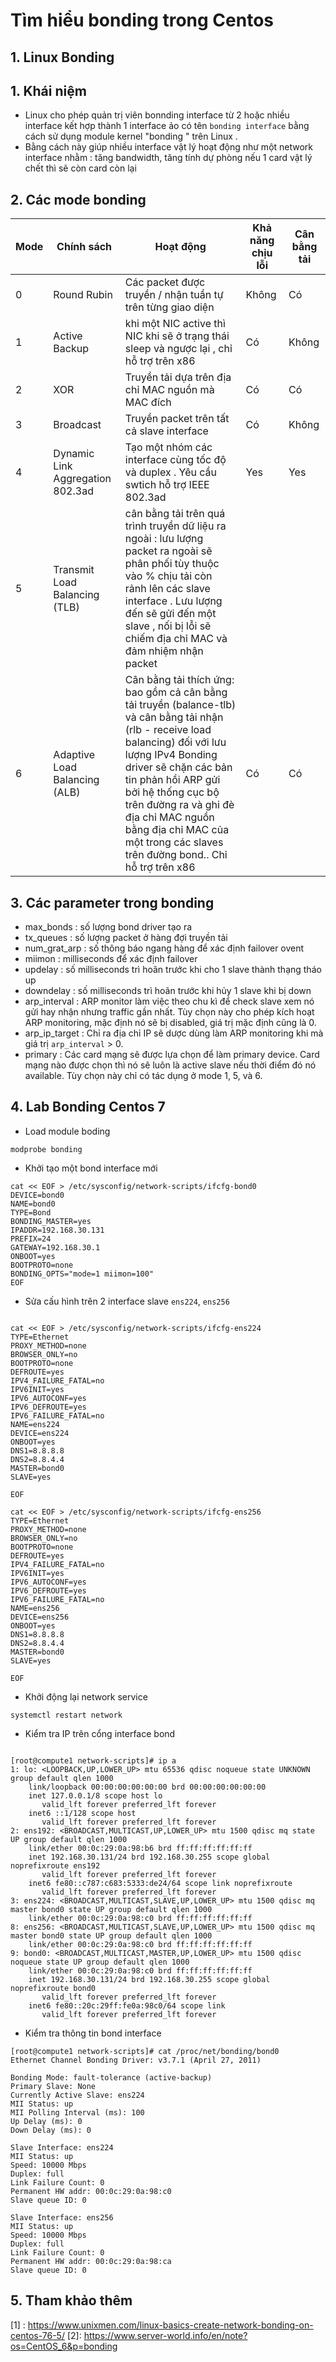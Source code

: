 
# Tìm hiểu bonding trong Centos


## 1. Linux Bonding

## 1. Khái niệm
- Linux cho phép quản trị viên bonnding interface từ 2 hoặc nhiều interface kết hợp thành 1 interface ảo có tên `bonding interface`  bằng cách sử dụng module kernel "bonding " trên Linux . 
- Bằng cách này giúp nhiều interface vật lý hoạt động như một network interface nhằm : tăng bandwidth, tăng tính dự phòng nếu 1 card vật lý chết thì sẽ còn card còn lại 

## 2. Các mode bonding

|   Mode    |  Chính sách      | Hoạt động      | Khả năng chịu lỗi | Cân bằng tải | 
|--------|---------|-----|------------|--------|
|0 |Round Rubin |  Các packet được truyền / nhận tuần tự trên từng giao diện    | Không | Có |
|1| Active Backup  |  khi một NIC active thì NIC khi sẽ ở trạng thái sleep và ngược lại , chỉ hỗ trợ trên x86      |   Có | Không|
|2|XOR| Truyền tải dựa trên địa chỉ MAC nguồn mà MAC đích  | Có | Có |
| 3  |Broadcast  | Truyền packet trên tất cả slave interface | Có|Không |
|4|Dynamic Link Aggregation 802.3ad | Tạo một nhóm các interface cùng tốc độ và duplex . Yêu cầu swtich hỗ trợ IEEE 802.3ad | Yes | Yes |
|5 | Transmit Load Balancing (TLB)|  cân bằng tải trên quá trình truyền dữ liệu ra ngoài : lưu lượng packet ra ngoài sẽ phân phối tùy thuộc vào % chịu tải còn rảnh lên các slave interface . Lưu lượng đến sẽ gửi đến một slave , nối bị lỗi sẽ chiếm địa chỉ MAC và đảm nhiệm nhận packet|
|6| Adaptive Load Balancing (ALB)| Cân bằng tải thích ứng: bao gồm cả cân bằng tải truyền (balance-tlb) và cân bằng tải nhận (rlb - receive load balancing) đối với lưu lượng IPv4 Bonding driver sẽ chặn các bản tin phản hồi ARP gửi bởi hệ thống cục bộ trên đường ra và ghi đè địa chỉ MAC nguồn bằng địa chỉ MAC của một trong các slaves trên đường bond.. Chỉ hỗ trợ trên x86  |  Có | Có  | 



## 3. Các parameter trong bonding

- max_bonds : số lượng bond driver tạo ra
- tx_queues : số lượng packet ở hàng đợi truyền tải
- num_grat_arp : số thông báo ngang hàng để xác định failover ovent
- miimon : milliseconds để xác định failover
- updelay : số milliseconds trì hoãn trước khi cho 1 slave thành thạng tháo up
- downdelay : số milliseconds trì hoãn trước khi hủy 1 slave khi bị down
- arp_interval : ARP monitor làm việc theo chu kì để check slave xem nó gửi hay nhận nhưng traffic gần nhất. Tùy chọn này cho phép kích hoạt ARP monitoring, mặc định nó sẽ bị disabled, giá trị mặc định cũng là 0.
- arp_ip_target : Chỉ ra địa chỉ IP sẽ dược dùng làm ARP monitoring khi mà giá trị  `arp_interval`  > 0.
- primary : Các card mạng sẽ được lựa chọn để làm primary device. Card mạng nào được chọn thì nó sẽ luôn là active slave nếu thời điểm đó nó available. Tùy chọn này chỉ có tác dụng ở mode 1, 5, và 6.

## 4. Lab Bonding Centos 7



- Load module boding
```
modprobe bonding
```

- Khởi tạo một bond interface mới

```
cat << EOF > /etc/sysconfig/network-scripts/ifcfg-bond0 
DEVICE=bond0
NAME=bond0
TYPE=Bond
BONDING_MASTER=yes
IPADDR=192.168.30.131
PREFIX=24
GATEWAY=192.168.30.1
ONBOOT=yes
BOOTPROTO=none
BONDING_OPTS="mode=1 miimon=100"
EOF
```


- Sửa cấu hình trên 2 interface slave `ens224`, `ens256`

```

cat << EOF > /etc/sysconfig/network-scripts/ifcfg-ens224
TYPE=Ethernet
PROXY_METHOD=none
BROWSER_ONLY=no
BOOTPROTO=none
DEFROUTE=yes
IPV4_FAILURE_FATAL=no
IPV6INIT=yes
IPV6_AUTOCONF=yes
IPV6_DEFROUTE=yes
IPV6_FAILURE_FATAL=no
NAME=ens224
DEVICE=ens224
ONBOOT=yes
DNS1=8.8.8.8
DNS2=8.8.4.4
MASTER=bond0
SLAVE=yes

EOF

cat << EOF > /etc/sysconfig/network-scripts/ifcfg-ens256
TYPE=Ethernet
PROXY_METHOD=none
BROWSER_ONLY=no
BOOTPROTO=none
DEFROUTE=yes
IPV4_FAILURE_FATAL=no
IPV6INIT=yes
IPV6_AUTOCONF=yes
IPV6_DEFROUTE=yes
IPV6_FAILURE_FATAL=no
NAME=ens256
DEVICE=ens256
ONBOOT=yes
DNS1=8.8.8.8
DNS2=8.8.4.4
MASTER=bond0
SLAVE=yes

EOF

```

- Khởi động lại network service
```
systemctl restart network
```

- Kiểm tra IP trên cổng interface bond

```

[root@compute1 network-scripts]# ip a
1: lo: <LOOPBACK,UP,LOWER_UP> mtu 65536 qdisc noqueue state UNKNOWN group default qlen 1000
    link/loopback 00:00:00:00:00:00 brd 00:00:00:00:00:00
    inet 127.0.0.1/8 scope host lo
       valid_lft forever preferred_lft forever
    inet6 ::1/128 scope host 
       valid_lft forever preferred_lft forever
2: ens192: <BROADCAST,MULTICAST,UP,LOWER_UP> mtu 1500 qdisc mq state UP group default qlen 1000
    link/ether 00:0c:29:0a:98:b6 brd ff:ff:ff:ff:ff:ff
    inet 192.168.30.131/24 brd 192.168.30.255 scope global noprefixroute ens192
       valid_lft forever preferred_lft forever
    inet6 fe80::c787:c683:5333:de24/64 scope link noprefixroute 
       valid_lft forever preferred_lft forever
3: ens224: <BROADCAST,MULTICAST,SLAVE,UP,LOWER_UP> mtu 1500 qdisc mq master bond0 state UP group default qlen 1000
    link/ether 00:0c:29:0a:98:c0 brd ff:ff:ff:ff:ff:ff
8: ens256: <BROADCAST,MULTICAST,SLAVE,UP,LOWER_UP> mtu 1500 qdisc mq master bond0 state UP group default qlen 1000
    link/ether 00:0c:29:0a:98:c0 brd ff:ff:ff:ff:ff:ff
9: bond0: <BROADCAST,MULTICAST,MASTER,UP,LOWER_UP> mtu 1500 qdisc noqueue state UP group default qlen 1000
    link/ether 00:0c:29:0a:98:c0 brd ff:ff:ff:ff:ff:ff
    inet 192.168.30.131/24 brd 192.168.30.255 scope global noprefixroute bond0
       valid_lft forever preferred_lft forever
    inet6 fe80::20c:29ff:fe0a:98c0/64 scope link 
       valid_lft forever preferred_lft forever

```


- Kiểm tra thông tin bond interface
```
[root@compute1 network-scripts]# cat /proc/net/bonding/bond0
Ethernet Channel Bonding Driver: v3.7.1 (April 27, 2011)

Bonding Mode: fault-tolerance (active-backup)
Primary Slave: None
Currently Active Slave: ens224
MII Status: up
MII Polling Interval (ms): 100
Up Delay (ms): 0
Down Delay (ms): 0

Slave Interface: ens224
MII Status: up
Speed: 10000 Mbps
Duplex: full
Link Failure Count: 0
Permanent HW addr: 00:0c:29:0a:98:c0
Slave queue ID: 0

Slave Interface: ens256
MII Status: up
Speed: 10000 Mbps
Duplex: full
Link Failure Count: 0
Permanent HW addr: 00:0c:29:0a:98:ca
Slave queue ID: 0

```


## 5. Tham khảo thêm

[1] : https://www.unixmen.com/linux-basics-create-network-bonding-on-centos-76-5/
[2]: https://www.server-world.info/en/note?os=CentOS_6&p=bonding
